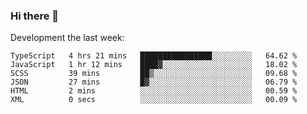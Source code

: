 ### Hi there 👋

Development the last week:
<!--START_SECTION:waka-->

```text
TypeScript   4 hrs 21 mins   ████████████████░░░░░░░░░   64.62 %
JavaScript   1 hr 12 mins    ████▓░░░░░░░░░░░░░░░░░░░░   18.02 %
SCSS         39 mins         ██▒░░░░░░░░░░░░░░░░░░░░░░   09.68 %
JSON         27 mins         █▓░░░░░░░░░░░░░░░░░░░░░░░   06.79 %
HTML         2 mins          ░░░░░░░░░░░░░░░░░░░░░░░░░   00.59 %
XML          0 secs          ░░░░░░░░░░░░░░░░░░░░░░░░░   00.09 %
```

<!--END_SECTION:waka-->

<!--
**JASONPANGGO/jasonpanggo** is a ✨ _special_ ✨ repository because its `README.md` (this file) appears on your GitHub profile.

Here are some ideas to get you started:

- 🔭 I’m currently working on ...
- 🌱 I’m currently learning ...
- 👯 I’m looking to collaborate on ...
- 🤔 I’m looking for help with ...
- 💬 Ask me about ...
- 📫 How to reach me: ...
- 😄 Pronouns: ...
- ⚡ Fun fact: ...
-->

